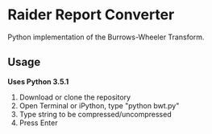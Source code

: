 # Raider Report Converter
Python implementation of the Burrows-Wheeler Transform.

## Usage
**Uses Python 3.5.1**
1) Download or clone the repository
2) Open Terminal or iPython, type "python bwt.py"
3) Type string to be compressed/uncompressed
4) Press Enter